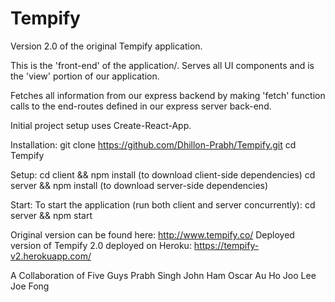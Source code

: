 # Tempify

Version 2.0 of the original Tempify application.

This is the 'front-end' of the application/. Serves all UI components and is the 
'view' portion of our application. 

Fetches all information from our express backend by making 'fetch' function calls 
to the end-routes defined in our express server back-end. 

Initial project setup uses Create-React-App.

Installation:
git clone https://github.com/Dhillon-Prabh/Tempify.git
cd Tempify

Setup: 
cd client && npm install (to download client-side dependencies)
cd server && npm install (to download server-side dependencies) 

Start: 
To start the application (run both client and server concurrently): 
cd server && npm start

Original version can be found here: http://www.tempify.co/
Deployed version of Tempify 2.0 deployed on Heroku: https://tempify-v2.herokuapp.com/

A Collaboration of Five Guys
Prabh Singh 
John Ham
Oscar Au 
Ho Joo Lee
Joe Fong
